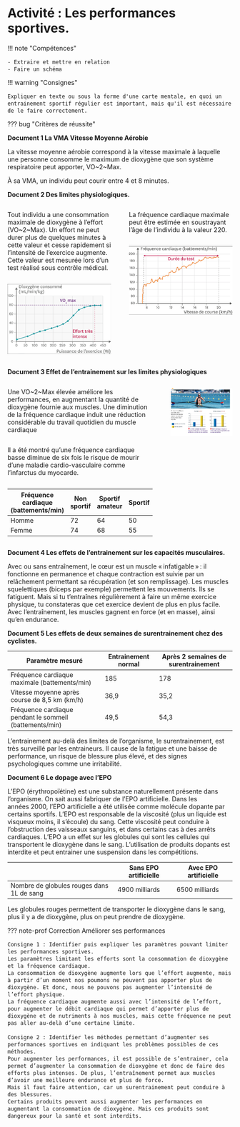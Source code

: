 # Activité : Les performances sportives.

!!! note "Compétences"

    - Extraire et mettre en relation 
    - Faire un schéma

!!! warning "Consignes"

    Expliquer en texte ou sous la forme d'une carte mentale, en quoi un entrainement sportif régulier est important, mais qu'il est nécessaire de le faire correctement.
    
??? bug "Critères de réussite"


<div  markdown style="break-inside: avoid;">
    
**Document 1 La VMA Vitesse Moyenne Aérobie**

La vitesse moyenne aérobie correspond à la vitesse maximale à laquelle une personne consomme le maximum de dioxygène que son système respiratoire peut apporter, VO~2~Max.

À sa VMA, un individu peut courir entre 4 et 8 minutes.

</div>
<div  markdown style="break-inside: avoid;">


**Document 2 Des limites physiologiques.**
<div markdown style="display: flex; flex-direction: row">

<div markdown style="display: flex;flex: 1; padding-right:20px; flex-direction: column">

Tout individu a une consommation maximale de dioxygène à l’effort (VO~2~Max). Un effort ne peut durer plus de quelques minutes à cette valeur et cesse rapidement si l’intensité de l’exercice augmente. Cette valeur est mesurée lors d’un test réalisé sous contrôle médical.

![](image.png)
</div>

<div markdown style="display: flex; flex: 1;padding-left:20px; flex-direction: column">

La fréquence cardiaque maximale peut être estimée en soustrayant l’âge de l’individu à la valeur 220.


![](image-1.png)

</div>


</div>



</div>
<div  markdown style="break-inside: avoid;">

**Document 3 Effet de l’entrainement sur les limites physiologiques**

<div markdown style="display: flex; flex-direction: row">

<div markdown style="display: flex;flex: 1; padding-right:20px; flex-direction: column">

Une VO~2~Max élevée améliore les performances, en augmentant la quantité de dioxygène fournie aux muscles.
Une diminution de la fréquence cardiaque induit une réduction considérable du travail quotidien du muscle cardiaque

Il a été montré qu’une fréquence cardiaque basse diminue de six fois le risque de mourir d’une maladie cardio-vasculaire comme l’infarctus du myocarde.

| Fréquence cardiaque (battements/min) | Non sportif | Sportif amateur | Sportif|
|-|-|-|--|
| Homme | 72| 64| 50|
|Femme | 74 | 68 | 55|

</div>

<div markdown style="display: flex; flex: 1;padding-left:20px; flex-direction: column">


![source : Didier-SVT-Cycle 4](image-3.png)

</div>


</div>

</div>


<div markdown style="break-inside: avoid;">
    
**Document 4 Les effets de l’entrainement sur les capacités musculaires.**

Avec ou sans entraînement, le cœur est un muscle « infatigable » : il fonctionne en permanence et chaque contraction est suivie par un relâchement permettant sa récupération (et son remplissage).
Les muscles squelettiques (biceps par exemple) permettent les mouvements. Ils se fatiguent.
Mais si tu t’entraînes régulièrement à faire un même exercice physique, tu constateras que cet exercice devient de plus en plus facile. Avec l’entraînement, les muscles gagnent en force (et en masse), ainsi qu’en endurance.

</div>
<div markdown style="break-inside: avoid;">
    
**Document 5 Les effets de deux semaines de surentrainement chez des cyclistes.**

| Paramètre mesuré | Entrainement normal | Après 2 semaines de surentrainement |
|---|---|---|
| Fréquence cardiaque maximale (battements/min) | 185| 178 |
| Vitesse moyenne après course de 8,5 km (km/h) | 36,9| 35,2|
| Fréquence cardiaque pendant le sommeil (battements/min) | 49,5| 54,3| 

L’entrainement au-delà des limites de l’organisme, le surentrainement, est très surveillé par les entraineurs. Il cause de la fatigue et une baisse de performance, un risque de blessure plus élevé, et des signes psychologiques comme une irritabilité.



</div>
<div  markdown style="break-inside: avoid;">


**Document 6 Le dopage avec l’EPO**

L’EPO (érythropoïétine) est une substance naturellement présente dans l’organisme. On sait aussi fabriquer de l’EPO artificielle. Dans les années 2000, l’EPO artificielle a été utilisée comme molécule dopante par certains sportifs.
L’EPO est responsable de la viscosité (plus un liquide est visqueux moins, il s’écoule) du sang. Cette viscosité peut conduire à l’obstruction des vaisseaux sanguins, et dans certains cas à des arrêts cardiaques.
L’EPO a un effet sur les globules qui sont les cellules qui transportent le dioxygène dans le sang.
L’utilisation de produits dopants est interdite et peut entrainer une suspension dans les compétitions.

| | Sans EPO artificielle | Avec EPO artificielle | 
|---|---|---|
| Nombre de globules rouges dans 1L de sang | 4900 milliards| 6500 milliards|


Les globules rouges permettent de transporter le dioxygène dans le sang, plus il y a de dioxygène, plus on peut prendre de dioxygène.



</div>

??? note-prof  Correction Améliorer ses performances

    Consigne 1 : Identifier puis expliquer les paramètres pouvant limiter les performances sportives.
    Les paramètres limitant les efforts sont la consommation de dioxygène et la fréquence cardiaque.
    La consommation de dioxygène augmente lors que l’effort augmente, mais à partir d’un moment nos poumons ne peuvent pas apporter plus de dioxygène. Et donc, nous ne pouvons pas augmenter l’intensité de l’effort physique.
    La fréquence cardiaque augmente aussi avec l’intensité de l’effort, pour augmenter le débit cardiaque qui permet d’apporter plus de dioxygène et de nutriments à nos muscles, mais cette fréquence ne peut pas aller au-delà d’une certaine limite.

    Consigne 2 : Identifier les méthodes permettant d’augmenter ses performances sportives en indiquant les problèmes possibles de ces méthodes.
    Pour augmenter les performances, il est possible de s’entrainer, cela permet d’augmenter la consommation de dioxygène et donc de faire des efforts plus intenses. De plus, l’entraînement permet aux muscles d’avoir une meilleure endurance et plus de force.
    Mais il faut faire attention, car un surentrainement peut conduire à des blessures.
    Certains produits peuvent aussi augmenter les performances en augmentant la consommation de dioxygène. Mais ces produits sont dangereux pour la santé et sont interdits.
